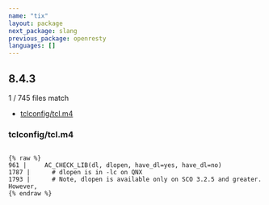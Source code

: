 ```yaml
---
name: "tix"
layout: package
next_package: slang
previous_package: openresty
languages: []
---
```

## 8.4.3
1 / 745 files match

 - [tclconfig/tcl.m4](#tclconfigtclm4)

### tclconfig/tcl.m4

```

{% raw %}
961 |     AC_CHECK_LIB(dl, dlopen, have_dl=yes, have_dl=no)
1787 | 	    # dlopen is in -lc on QNX
1793 | 	    # Note, dlopen is available only on SCO 3.2.5 and greater. However,
{% endraw %}

```